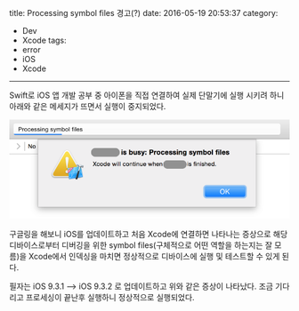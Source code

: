 title: Processing symbol files 경고(?)
date: 2016-05-19 20:53:37
category:
- Dev
- Xcode
tags:
- error
- iOS
- Xcode
---
Swift로 iOS 앱 개발 공부 중 아이폰을 직접 연결하여 실제 단말기에 실행 시키려 하니 아래와 같은 메세지가 뜨면서 실행이 중지되었다.

![Processing symbol files](/assets/images/processing-symbol-files.png)

<!-- more -->

구글링을 해보니 iOS를 업데이트하고 처음 Xcode에 연결하면 나타나는 증상으로 해당 디바이스로부터 디버깅을 위한 symbol files(구체적으로 어떤 역할을 하는지는 잘 모름)을 Xcode에서 인덱싱을 마치면 정상적으로 디바이스에 실행 및 테스트할 수 있게 된다.

필자는 iOS 9.3.1 --> iOS 9.3.2 로 업데이트하고 위와 같은 증상이 나타났다. 조금 기다리고 프로세싱이 끝난후 실행하니 정상적으로 실행되었다.
